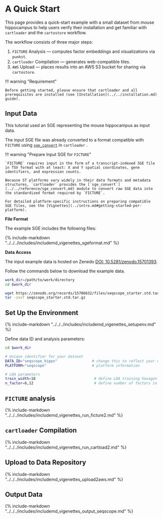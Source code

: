 
# A Quick Start

This page provides a quick-start example with a small dataset from mouse hippocampus to help users verify their installation and get familiar with `cartloader` and the `cartostore` workflow.

The workflow consists of three major steps:

1.	`FICTURE` Analysis — computes factor embeddings and visualizations via `punkst`.
2.	`cartloader` Compilation — generates web-compatible tiles.
3.	`AWS` Upload — places results into an AWS S3 bucket for sharing via `cartostore`.


!!! warning "Requirement"

    Before getting started, please ensure that cartloader and all prerequisites are installed (see [Installation](../../installation.md) guide).

## Input Data

This tutorial used an SGE representing the mouse hippocampus as input data. 

The input SGE file was already converted to a format compatible with `FICTURE` using [`sge_convert`](../../reference/sge_convert.md) in `cartloader` .

!!! warning "Prepare Input SGE for `FICTURE`"

    `FICTURE` requires input in the form of a transcript-indexed SGE file in TSV format with at least: X and Y spatial coordinates, gene identifiers, and expression counts. 
    
    Because ST platforms vary widely in their data formats and metadata structures, `cartloader` provides the [`sge_convert`](../../reference/sge_convert.md) module to convert raw SGE data into the standardized format required by `FICTURE`.
    
    For detailed platform-specific instructions on preparing compatible SGE files, see the [Vignettes](../intro.md#getting-started-per-platform).

**File Format**

The example SGE includes the following files:

{%
  include-markdown "../../../includes/includemd_vigenettes_sgeformat.md"
%}

**Data Access**

The input example data is hosted on Zenedo [DOI: 10.5281/zenodo.15701393](https://doi.org/10.5281/zenodo.15701393).

Follow the commands below to download the example data.

```bash
work_dir=/path/to/work/directory
cd $work_dir

wget https://zenodo.org/records/15786632/files/seqscope_starter.std.tar.gz
tar -zxvf seqscope_starter.std.tar.gz
```

## Set Up the Environment

{%
  include-markdown "../../../includes/includemd_vigenettes_setupenv.md"
%}

Define data ID and analysis parameters:

```bash
cd $work_dir

# Unique identifier for your dataset
DATA_ID="seqscope_hippo"                # change this to reflect your dataset name
PLATFORM="seqscope"                     # platform information

# LDA parameters
train_width=18                           # define LDA training hexagon width (comma-separated if multiple widths are applied)
n_factor=6,12                            # define number of factors in LDA training (comma-separated if multiple n-factor are applied)
```

## `FICTURE` analysis

{%
  include-markdown "../../../includes/includemd_vigenettes_run_ficture2.md"
%}

## `cartloader` Compilation

{%
  include-markdown "../../../includes/includemd_vigenettes_run_cartload2.md"
%}

## Upload to Data Repository

{%
  include-markdown "../../../includes/includemd_vigenettes_upload2aws.md"
%}

## Output Data

{%
  include-markdown "../../../includes/includemd_vigenettes_output_seqscope.md"
%}

